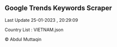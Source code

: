 

## Google Trends Keywords Scraper 
 
Last Update 25-01-2023 , 20:29:09

Country List :
VIETNAM.json



© Abdul Muttaqin 

